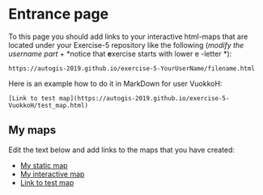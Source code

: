 # Entrance page

To this page you should add links to your interactive html-maps that are located under your Exercise-5 repository like the following (*modify the username part* + *notice that **e**xercise starts with lower e -letter *):

 `https://autogis-2019.github.io/exercise-5-YourUserName/filename.html`

Here is an example how to do it in MarkDown for user VuokkoH:

```
[Link to test map](https://autogis-2019.github.io/exercise-5-VuokkoH/test_map.html)
```

## My maps

Edit the text below and add links to the maps that you have created:

 - [My static map](https://autogis-2020.github.io/exercise-5-tuulri/PT_traveltimes_Forum10km.png)
 - [My interactive map](https://autogis-2020.github.io/exercise-5-tuulri/Traveltimes_Forum_Itis_under15min.html)
 - [Link to test map](https://autogis-2018.github.io/exercise-5-VuokkoH/test_map.html)

